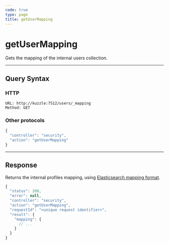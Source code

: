 ```yaml
---
code: true
type: page
title: getUserMapping
---
```


# getUserMapping

<SinceBadge version="1.0.0" />

Gets the mapping of the internal users collection.

---

## Query Syntax

### HTTP

```http
URL: http://kuzzle:7512/users/_mapping
Method: GET
```

### Other protocols

```js
{
  "controller": "security",
  "action": "getUserMapping"
}
```

---

## Response

Returns the internal profiles mapping, using [Elasticsearch mapping format](https://www.elastic.co/guide/en/elasticsearch/reference/5.6/mapping.html).

```javascript
{
  "status": 200,
  "error": null,
  "controller": "security",
  "action": "getUserMapping",
  "requestId": "<unique request identifier>",
  "result": {
    "mapping": {
      // ...
    }
  }
}
```
